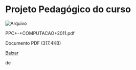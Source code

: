 


Projeto Pedagógico do curso
===========================









![Arquivo](%2b%2bplone%2b%2bufalprofile/imgs/file-icon.png)

 PPC+-+COMPUTACAO+2011.pdf  

 Documento PDF
 (317.4KB)
 

[Baixar](%40%40download/file/PPC%2b-%2bCOMPUTACAO%2b2011.pdf)























 de 












